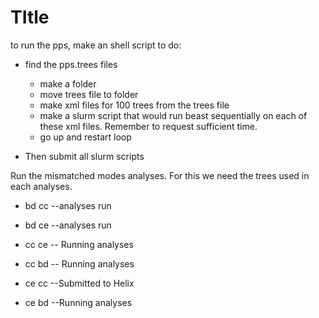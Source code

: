 # TItle

to run the pps, make an shell script to do:

   - find the pps.trees files
     - make a folder
     - move trees file to folder
     - make xml files for 100 trees from the trees file
     - make a slurm script that would run beast sequentially on each of these xml files. Remember to request sufficient time.
     - go up and restart loop

   - Then submit all slurm scripts

Run the mismatched modes analyses. For this we need the trees used in each analyses. 

  - bd cc --analyses run
  - bd ce --analyses run

  - cc ce -- Running analyses
  - cc bd -- Running analyses

  - ce cc --Submitted to Helix
  - ce bd --Running analyses

